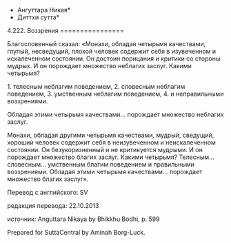 * Ангуттара Никая*
* Диттхи сутта*

4\.222\. Воззрения
\=\=\=\=\=\=\=\=\=\=\=\=\=\=\=\=

Благословенный сказал: «Монахи, обладая четырьмя качествами, глупый, несведущий, плохой человек содержит себя в изувеченном и искалеченном состоянии\. Он достоин порицания и критики со стороны мудрых\. И он порождает множество неблагих заслуг\. Какими четырьмя?

1\. телесным неблагим поведением,
2\. словесным неблагим поведением,
3\. умственным неблагим поведением,
4\. и неправильными воззрениями\.

Обладая этими четырьмя качествами… порождает множество неблагих заслуг\.

Монахи, обладая другими четырьмя качествами, мудрый, сведущий, хороший человек содержит себя в неизувеченном и неискалеченном состоянии\. Он безукоризненный и не критикуется мудрыми\. И он порождает множество благих заслуг\. Какими четырьмя? Телесным… словесным… умственным благим поведением и правильными воззрениями\. Обладая этими четырьмя качествами… порождает множество благих заслуг»\.

Перевод с английского: SV

редакция перевода: 22\.10\.2013

источник: Anguttara Nikaya by Bhikkhu Bodhi, p\. 599

Prepared for SuttaCentral by Aminah Borg\-Luck\.